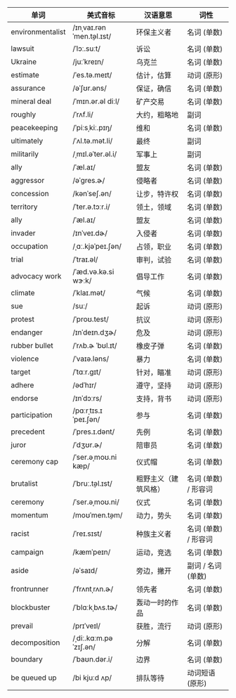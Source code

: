 | 单词               | 美式音标               | 汉语意思             | 词性         |
|--------------------|------------------------|----------------------|--------------|
| environmentalist   | /ɪnˌvaɪ.rənˈmen.t̬əl.ɪst/ | 环保主义者         | 名词 (单数)  |
| lawsuit            | /ˈlɔː.suːt/           | 诉讼                 | 名词 (单数)  |
| Ukraine            | /juːˈkreɪn/           | 乌克兰               | 名词 (单数)  |
| estimate           | /ˈes.tə.meɪt/         | 估计，估算           | 动词 (原形)  |
| assurance          | /əˈʃʊr.əns/          | 保证，确信           | 名词 (单数)  |
| mineral deal       | /ˈmɪn.ər.əl diːl/    | 矿产交易             | 名词 (单数)  |
| roughly            | /ˈrʌf.li/             | 大约，粗略地         | 副词         |
| peacekeeping       | /ˈpiːsˌkiː.pɪŋ/      | 维和                 | 名词 (单数)  |
| ultimately         | /ˈʌl.tə.mət.li/      | 最终                 | 副词         |
| militarily         | /ˌmɪl.əˈter.əl.i/    | 军事上               | 副词         |
| ally               | /ˈæl.aɪ/             | 盟友                 | 名词 (单数)  |
| aggressor          | /əˈɡres.ɚ/           | 侵略者               | 名词 (单数)  |
| concession         | /kənˈseʃ.ən/         | 让步，特许权         | 名词 (单数)  |
| territory          | /ˈter.ə.tɔːr.i/      | 领土，领域           | 名词 (单数)  |
| ally               | /ˈæl.aɪ/             | 盟友                 | 名词 (单数)  | *(原为 allies，改为单数)* |
| invader            | /ɪnˈveɪ.dɚ/          | 入侵者               | 名词 (单数)  |
| occupation         | /ˌɑː.kjəˈpeɪ.ʃən/   | 占领，职业           | 名词 (单数)  |
| trial              | /ˈtraɪ.əl/           | 审判，试验           | 名词 (单数)  |
| advocacy work      | /ˈæd.və.kə.si wɝːk/  | 倡导工作             | 名词 (单数)  |
| climate            | /ˈklaɪ.mət/          | 气候                 | 名词 (单数)  |
| sue                | /suː/                 | 起诉                 | 动词 (原形)  | *(原为 sued，改为原形)* |
| protest            | /ˈproʊ.test/          | 抗议                 | 动词 (原形)  |
| endanger           | /ɪnˈdeɪn.dʒɚ/        | 危及                 | 动词 (原形)  |
| rubber bullet      | /ˈrʌb.ɚ ˈbʊl.ɪt/    | 橡皮子弹             | 名词 (单数)  | *(原为 rubber bullets，改为单数)* |
| violence           | /ˈvaɪə.ləns/         | 暴力                 | 名词 (单数)  |
| target             | /ˈtɑːr.ɡɪt/          | 针对，瞄准           | 动词 (原形)  | *(原为 targeting，改为原形)* |
| adhere             | /ədˈhɪr/             | 遵守，坚持           | 动词 (原形)  | *(原为 adhered，改为原形)* |
| endorse            | /ɪnˈdɔːrs/           | 支持，背书           | 动词 (原形)  | *(原为 endorsed，改为原形)* |
| participation      | /pɑːrˌtɪs.ɪˈpeɪ.ʃən/ | 参与                 | 名词 (单数)  |
| precedent          | /ˈpres.ɪ.dənt/       | 先例                 | 名词 (单数)  |
| juror              | /ˈdʒʊr.ɚ/            | 陪审员               | 名词 (单数)  |
| ceremony cap       | /ˈser.əˌmoʊ.ni kæp/  | 仪式帽               | 名词 (单数)  | *(原为 ceremony caps，改为单数)* |
| brutalist          | /ˈbruː.t̬əl.ɪst/     | 粗野主义（建筑风格） | 名词 (单数) / 形容词 |
| ceremony           | /ˈser.əˌmoʊ.ni/     | 仪式                 | 名词 (单数)  |
| momentum           | /moʊˈmen.t̬əm/       | 动力，势头           | 名词 (单数)  |
| racist             | /ˈreɪ.sɪst/          | 种族主义者           | 名词 (单数) / 形容词 |
| campaign           | /kæmˈpeɪn/           | 运动，竞选           | 名词 (单数)  |
| aside              | /əˈsaɪd/             | 旁边，撇开           | 副词 / 名词 (单数) |
| frontrunner        | /ˈfrʌntˌrʌn.ɚ/      | 领先者               | 名词 (单数)  |
| blockbuster        | /ˈblɑːkˌbʌs.tɚ/     | 轰动一时的作品       | 名词 (单数)  |
| prevail            | /prɪˈveɪl/           | 获胜，流行           | 动词 (原形)  |
| decomposition      | /ˌdiː.kɑːm.pəˈzɪʃ.ən/ | 分解                 | 名词 (单数)  |
| boundary           | /ˈbaʊn.dər.i/        | 边界                 | 名词 (单数)  |
| be queued up       | /bi kjuːd ʌp/        | 排队等待             | 动词短语 (原形) |